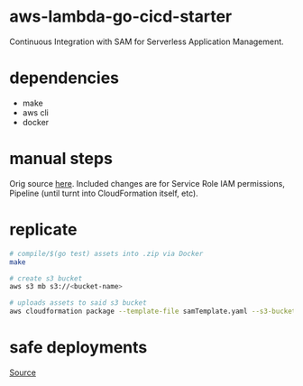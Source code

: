 # aws-lambda-go-cicd-starter
Continuous Integration with SAM for Serverless Application Management.

# dependencies
- make
- aws cli 
- docker

# manual steps
Orig source [here](http://docs.aws.amazon.com/lambda/latest/dg/build-pipeline.html).
Included changes are for Service Role IAM permissions, Pipeline (until turnt into CloudFormation itself, etc).

# replicate
```sh
# compile/$(go test) assets into .zip via Docker
make

# create s3 bucket
aws s3 mb s3://<bucket-name>

# uploads assets to said s3 bucket
aws cloudformation package --template-file samTemplate.yaml --s3-bucket <bucket-name> --output-template-file NewSamTemplate.yaml
```

# safe deployments
[Source](https://github.com/awslabs/serverless-application-model/blob/master/docs/safe_lambda_deployments.rst)